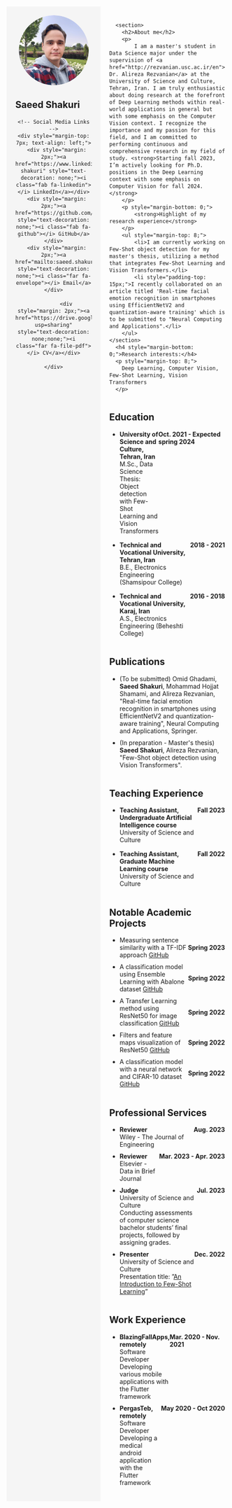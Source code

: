 <html>
<head>
<link rel='stylesheet' href='https://cdnjs.cloudflare.com/ajax/libs/font-awesome/5.15.1/css/all.min.css'>
</head>
<body>
<div style="display: flex;">
  <div style="flex: 1; padding: 20px; background-color: #f5f5f5; max-width: 175px; text-align: center;">
    <img src="assets/img/profile9.png" alt="Profile Picture" width="160" style="border-radius: 50%;">
    <h2 style="text-align: left;">Saeed Shakuri</h2>
    
    <!-- Social Media Links -->
    <div style="margin-top: 7px; text-align: left;">
      <div style="margin: 2px;"><a href="https://www.linkedin.com/in/saeed-shakuri" style="text-decoration: none;"><i class="fab fa-linkedin"></i> LinkedIn</a></div>
      <div style="margin: 2px;"><a href="https://github.com/SaeedShakuri" style="text-decoration: none;"><i class="fab fa-github"></i> GitHub</a></div>
      <div style="margin: 2px;"><a href="mailto:saeed.shakuri.m@gmail.com" style="text-decoration: none;"><i class="far fa-envelope"></i> Email</a></div>
      
            <div style="margin: 2px;"><a href="https://drive.google.com/file/d/1RJZCR4Wa65tpgiP8_bN805CoA4eWdu9j/view?usp=sharing" style="text-decoration: none;none;"><i class="far fa-file-pdf"></i> CV</a></div>
      
    </div>
  </div>
  <div style="flex: 3; padding: 20px;">

<!-- ------------------------------------------------------------------------------------------------------ -->

      <section>
        <h2>About me</h2>
        <p>
            I am a master's student in Data Science major under the supervision of <a href="http://rezvanian.usc.ac.ir/en"> Dr. Alireza Rezvanian</a> at the University of Science and Culture, Tehran, Iran. I am truly enthusiastic about doing research at the forefront of Deep Learning methods within real-world applications in general but with some emphasis on the Computer Vision context. I recognize the importance and my passion for this field, and I am committed to performing continuous and comprehensive research in my field of study. <strong>Starting fall 2023, I’m actively looking for Ph.D. positions in the Deep Learning context with some emphasis on Computer Vision for fall 2024.</strong>
        </p>
        <p style="margin-bottom: 0;">
            <strong>Highlight of my research experience</strong>
        </p>
        <ul style="margin-top: 8;">
            <li>I am currently working on Few-Shot object detection for my master's thesis, utilizing a method that integrates Few-Shot Learning and Vision Transformers.</li>
            <li style="padding-top: 15px;">I recently collaborated on an article titled 'Real-time facial emotion recognition in smartphones using EfficientNetV2 and quantization-aware training' which is to be submitted to "Neural Computing and Applications".</li>
        </ul>
    </section>
      <h4 style="margin-bottom: 0;">Research interests:</h4>
      <p style="margin-top: 8;">
        Deep Learning, Computer Vision, Few-Shot Learning, Vision Transformers
      </p>
      
<!-- ------------------------------------------------------------------------------------------------------ -->

<h2 style="padding-top: 15px;">Education</h2>
<ul>
  <li style="margin-bottom: 15px;">
    <div style="display: flex; justify-content: space-between; align-items: flex-start;">
      <div style="flex: 1;">
        <strong>University of Science and Culture, Tehran, Iran</strong>
        <br>M.Sc., Data Science
        <br>Thesis: Object detection with Few-Shot Learning and Vision Transformers
      </div>
      <div>
        <strong>Oct. 2021 - Expected spring 2024</strong>
      </div>
    </div>
  </li>

  <li style="margin-bottom: 15px;">
    <div style="display: flex; justify-content: space-between; align-items: flex-start;">
      <div style="flex: 1;">
        <strong>Technical and Vocational University, Tehran, Iran</strong>
        <br>B.E., Electronics Engineering (Shamsipour College)
      </div>
      <div>
        <strong>2018 - 2021</strong>
      </div>
    </div>
  </li>

  <li>
    <div style="display: flex; justify-content: space-between; align-items: flex-start;">
      <div style="flex: 1;">
        <strong>Technical and Vocational University, Karaj, Iran</strong>
        <br>A.S., Electronics Engineering (Beheshti College)
      </div>
      <div>
        <strong>2016 - 2018</strong>
      </div>
    </div>
  </li>
</ul>



<!-- ------------------------------------------------------------------------------------------------------ -->

<h2 style="padding-top: 15px;">Publications</h2>
<ul>
  <li style="margin-bottom: 10px;">
    (To be submitted) Omid Ghadami, <strong>Saeed Shakuri</strong>, Mohammad Hojjat Shamami, and Alireza Rezvanian,
    "Real-time facial emotion recognition in smartphones using EfficientNetV2 and quantization-aware training", Neural Computing and Applications, Springer.
  </li>
  <li style="margin-bottom: 10px;">
    <div>
      (In preparation - Master's thesis) <strong>Saeed Shakuri</strong>, Alireza Rezvanian,
      "Few-Shot object detection using Vision Transformers".
    </div>
  </li>
</ul>



<!-- ------------------------------------------------------------------------------------------------------ -->

<h2 style="padding-top: 15px;">Teaching Experience</h2>
<ul>
  <li style="margin-bottom: 15px;">
    <div style="display: flex; justify-content: space-between; align-items: flex-start;">
      <div style="flex: 1;">
        <strong>Teaching Assistant, Undergraduate Artificial Intelligence course</strong>
        <br>University of Science and Culture
      </div>
      <div>
        <strong>Fall 2023</strong>
      </div>
    </div>
  </li>
  
  <li>
    <div style="display: flex; justify-content: space-between; align-items: flex-start;">
      <div style="flex: 1;">
        <strong>Teaching Assistant, Graduate Machine Learning course</strong>
        <br>University of Science and Culture
      </div>
      <div>
        <strong>Fall 2022</strong>
      </div>
    </div>
  </li>
</ul>




<!-- ------------------------------------------------------------------------------------------------------ -->




<!-- ------------------------------------------------------------------------------------------------------ -->


<h2 style="padding-top: 15px;">Notable Academic Projects</h2>
<ul>
  <li style="margin-bottom: 10px;">
    <div style="display: flex; justify-content: space-between; align-items: center;">
      <div style="flex: 1;">
        Measuring sentence similarity with a TF-IDF approach
        <a href="https://github.com/SaeedShakuri/Projects/tree/main/NLP">GitHub</a>
      </div>
      <div>
        <strong> Spring 2023 </strong>
      </div>
    </div>
  </li>

  <li style="margin-bottom: 10px;">
    <div style="display: flex; justify-content: space-between; align-items: center;">
      <div style="flex: 1;">
        A classification model using Ensemble Learning with Abalone dataset
        <a href="https://github.com/SaeedShakuri/Projects/tree/main/Ensemble%20Learning">GitHub</a>
      </div>
      <div>
        <strong> Spring 2022 </strong>
      </div>
    </div>
  </li>

  <li style="margin-bottom: 10px;">
    <div style="display: flex; justify-content: space-between; align-items: center;">
      <div style="flex: 1;">
        A Transfer Learning method using ResNet50 for image classification
        <a href="https://github.com/SaeedShakuri/Projects/tree/main/Convolutional-Neural-Network/Transfer%20Learning">GitHub</a>
      </div>
      <div>
        <strong> Spring 2022 </strong>
      </div>
    </div>
  </li>

  <li style="margin-bottom: 10px;">
    <div style="display: flex; justify-content: space-between; align-items: center;">
      <div style="flex: 1;">
        Filters and feature maps visualization of ResNet50
        <a href="https://github.com/SaeedShakuri/Projects/tree/main/Convolutional-Neural-Network/ReseNet50">GitHub</a>
      </div>
      <div>
        <strong> Spring 2022 </strong>
      </div>
    </div>
  </li>

  <li style="margin-bottom: 10px;">
    <div style="display: flex; justify-content: space-between; align-items: center;">
      <div style="flex: 1;">
        A classification model with a neural network and CIFAR-10 dataset
        <a href="https://github.com/SaeedShakuri/Projects/tree/main/Convolutional-Neural-Network/CIFAR-10">GitHub</a>
      </div>
      <div>
        <strong> Spring 2022 </strong>
      </div>
    </div>
  </li>
</ul>





<!-- ------------------------------------------------------------------------------------------------------ -->

<h2 style="padding-top: 15px;">Professional Services</h2>
<ul>
  <li style="margin-bottom: 10px;">
    <div style="display: flex; justify-content: space-between; align-items: flex-start;">
      <div style="flex: 1;">
        <strong>Reviewer</strong>
        <br>Wiley - The Journal of Engineering
      </div>
      <div>
        <strong>Aug. 2023</strong>
      </div>
    </div>
  </li>

  <li style="margin-bottom: 10px;">
    <div style="display: flex; justify-content: space-between; align-items: flex-start;">
      <div style="flex: 1;">
        <strong>Reviewer</strong>
        <br>Elsevier - Data in Brief Journal
      </div>
      <div>
        <strong>Mar. 2023 - Apr. 2023</strong>
      </div>
    </div>
  </li>

  <li style="margin-bottom: 10px;">
    <div style="display: flex; justify-content: space-between; align-items: flex-start;">
      <div style="flex: 1;">
        <strong>Judge</strong>
        <br>University of Science and Culture
        <br>Conducting assessments of computer science bachelor students’ final projects, followed by assigning grades.
      </div>
      <div>
        <strong>Jul. 2023</strong>
      </div>
    </div>
  </li>

  <li style="margin-bottom: 10px;">
    <div style="display: flex; justify-content: space-between; align-items: flex-start;">
      <div style="flex: 1;">
        <strong>Presenter</strong>
        <br>University of Science and Culture
        <br>Presentation title: ”<a href="https://www.researchgate.net/publication/372553317_An_Introduction_to_Few-Shot_Learning_-_Saeed_Shakuri">An Introduction to Few-Shot Learning</a>”
      </div>
      <div>
        <strong>Dec. 2022</strong>
      </div>
    </div>
  </li>
</ul>

    

<!-- ------------------------------------------------------------------------------------------------------ -->



<h2 style="padding-top: 15px;">Work Experience</h2>
<ul>
  <li style="margin-bottom: 10px;">
    <div style="display: flex; justify-content: space-between; align-items: flex-start;">
      <div style="flex: 1;">
        <strong>BlazingFallApps, remotely</strong>
        <br>Software Developer
        <br>Developing various mobile applications with the Flutter framework
      </div>
      <div>
        <strong>Mar. 2020 - Nov. 2021</strong>
      </div>
    </div>
  </li>
  
  <li style="margin-bottom: 10px;">
    <div style="display: flex; justify-content: space-between; align-items: flex-start;">
      <div style="flex: 1;">
        <strong>PergasTeb, remotely</strong>
        <br>Software Developer
        <br>Developing a medical android application with the Flutter framework
      </div>
      <div>
        <strong>May 2020 - Oct 2020</strong>
      </div>
    </div>
  </li>
</ul>

      
      
      
